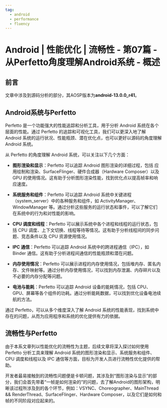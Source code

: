 ```yaml
---
tag:
  - android
  - performance
  - fluency
---
```


# Android | 性能优化 | 流畅性 - 第07篇 - 从Perfetto角度理解Android系统 - 概述

## 前言

文章中涉及到源码分析的部分，其AOSP版本为**android-13.0.0_r41**。

## Android系统与Perfetto

Perfetto 是一个功能强大的性能追踪和分析工具，用于分析 Android 系统在各个层面的性能。通过 Perfetto 的追踪和可视化工具，我们可以更深入地了解 Android 系统的运行状况、性能瓶颈、潜在优化点，也可以更好以源码的角度理解 Android 系统。

从 Perfetto 的角度理解 Android 系统，可以关注以下几个方面：

- **图形渲染和显示**：Perfetto 可以追踪 Android 图形渲染的详细过程，包括 应用绘制和渲染、SurfaceFlinger、硬件合成器（Hardware Composer）以及 GPU 的使用情况。这有助于分析图形渲染性能，找到优化点以提高帧率和响应速度。

- **系统服务和组件**：Perfetto 可以追踪 Android 系统中关键进程（system_server）中的各种服务和组件，如 ActivityManager、WindowManager 等。通过分析这些服务的运行状态和事件，可以了解它们在系统中的行为和对性能的影响。

- **CPU 调度和线程**：Perfetto 可以展示系统中各个进程和线程的运行状态，包括 CPU 调度、上下文切换、线程等待等情况。这有助于分析线程间的同步问题、竞态条件以及 CPU 资源使用情况。

- **IPC 通信**：Perfetto 可以追踪 Android 系统中的跨进程通信（IPC），如 Binder 通信。这有助于分析进程间通信的性能瓶颈和潜在问题。

- **内存使用情况**：Perfetto 可以展示进程的内存使用情况，包括堆内存、匿名内存、文件映射等。通过分析内存使用情况，可以找到内存泄漏、内存碎片以及不必要的内存分配等问题。

- **电池与能耗**：Perfetto 可以追踪 Android 设备的能耗情况，包括 CPU、GPU、屏幕等各个组件的功耗。通过分析能耗数据，可以找到优化设备电池续航的方法。

通过 Perfetto，可以从多个维度深入了解 Android 系统的性能表现，找到系统中存在的问题，从而为应用程序和系统的优化提供有力的依据。

## 流畅性与Perfetto

由于本系文章列以性能优化的流畅性为主题，后续文章将深入探讨如何使用 Perfetto 分析工具来理解 Android 系统的图形渲染和显示、系统服务和组件、CPU 调度和线程以及 IPC 通信等方面，目标为开发人员进行流畅性优化提供的帮助。

开发者最易接触到的流畅性问题便是卡顿问题，其涉及到“图形渲染与显示”的部分，我们会首先带着“一帧是如何渲染的”的问题，去了解Android的图形架构，明晰该过程所涉及到的各个环节，例如：VSYNC、Choreographer、MainThread && RenderThread、SurfaceFlinger、Hardware Composer，以及它们是如何和帧的不同阶段对应起来的。